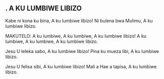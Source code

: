 ## . A KU LUMBIWE LIBIZO

Kabe ni kona ku bina, A ku lumbiwe libizo!
Ni bulena bwa Mulimu, A ku lumbiwe libizo.

MAKUTELO:
A ku lumbiwe, A ku lumbiwe, A ku lumbiwe libizo!
A ku lumbiwe, A ku lumbiwe, A ku lumbiwe libizo.


Jesu U leleka sabo, A ku lumbiwe libizo!
Pina ku mueza libi, A ku lumbiwe libizo.


Jesu U felisa sibi, A ku lumbiwe libizo!
Mali a Hae a tapisa, A ku lumbiwe libizo.



